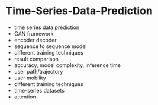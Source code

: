 # Time-Series-Data-Prediction                 
- time series data prediction                 
- GAN framework                  
- encoder decoder           
- sequence to sequence model       
- different training techniques  
- result comparison  
- accuracy, model complexity, inference time 
- user path/trajectory  
- user mobility 
- different training techniques 
- time-series datasets 
- attention 
  
